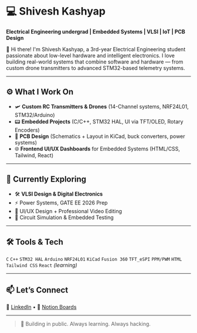 # 💻 Shivesh Kashyap

**Electrical Engineering undergrad | Embedded Systems | VLSI | IoT | PCB Design**

👋 Hi there! I'm Shivesh Kashyap, a 3rd-year Electrical Engineering student passionate about low-level hardware and intelligent electronics. I love building real-world systems that combine software and hardware — from custom drone transmitters to advanced STM32-based telemetry systems.

---

## ⚙️ What I Work On
- 🛩️ **Custom RC Transmitters & Drones** (14-Channel systems, NRF24L01, STM32/Arduino)
- 📟 **Embedded Projects** (C/C++, STM32 HAL, UI via TFT/OLED, Rotary Encoders)
- 🧰 **PCB Design** (Schematics + Layout in KiCad, buck converters, power systems)
- 🌐 **Frontend UI/UX Dashboards** for Embedded Systems (HTML/CSS, Tailwind, React)

---

## 🧠 Currently Exploring
- 🛠️ **VLSI Design & Digital Electronics**
- ⚡ Power Systems, GATE EE 2026 Prep
- 🎨 UI/UX Design + Professional Video Editing
- 🧪 Circuit Simulation & Embedded Testing

---

## 🛠️ Tools & Tech
`C` `C++` `STM32 HAL` `Arduino` `NRF24L01` `KiCad` `Fusion 360` `TFT_eSPI` `PPM/PWM` `HTML` `Tailwind CSS` `React` *(learning)*

---

## 📫 Let’s Connect
🔗 [LinkedIn](https://linkedin.com) • 📔 [Notion Boards](https://www.notion.so)

---

> 🔧 Building in public. Always learning. Always hacking.

